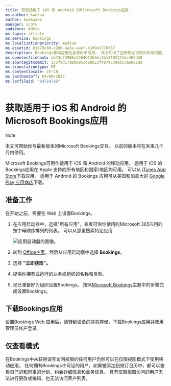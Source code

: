 ```yaml
---
title: 获取适用于 iOS 和 Android 的Microsoft Bookings应用
ms.author: kwekua
author: kwekuako
manager: scotv
audience: Admin
ms.topic: article
ms.service: bookings
ms.localizationpriority: medium
ms.assetid: 01b79cb0-e206-4a3a-aaef-b10941770f87
description: Bookings移动应用在全球尚不可用。 本文列出了应用现在可用的区域设置。
ms.openlocfilehash: ab74c74906a226461354ec3b14f82371dc405d38
ms.sourcegitcommit: 1c5f9d17a8b095cd88b23f4874539adc3ae021de
ms.translationtype: MT
ms.contentlocale: zh-CN
ms.lasthandoff: 04/08/2022
ms.locfileid: "64714716"
---
```

# <a name="get-the-microsoft-bookings-app-for-ios-and-android"></a>获取适用于 iOS 和 Android 的Microsoft Bookings应用

> [!NOTE]
> 本文可帮助你与最新版本的Microsoft Bookings交互。 以前的版本将在未来几个月内停用。

Microsoft Bookings可用作适用于 iOS 和 Android 的移动应用。 适用于 iOS 的Bookings应用在 Apple 支持的所有地区和国家/地区均可用。 可以从 [iTunes App Store](https://apps.apple.com/app/microsoft-bookings/id1065657468)下载应用。 适用于 Android 的 Bookings 应用可从美国和加拿大的 [Google Play 应用商店](https://play.google.com/store/apps/details?id=com.microsoft.exchange.bookings)下载。

## <a name="before-you-begin"></a>准备工作

在开始之前，需要在 Web 上设置Bookings。

1. 在应用启动器中，选择"所有应用"，查看可供你使用的Microsoft 365应用的按字母顺序排列的列表。 可以从那里搜索特定应用

   ![应用启动器的图像。](../media/bookings-all-apps-launcher.png)

2. 转到 [Office主页](https://office.com)，然后从应用启动器中选择 **Bookings**。

3. 选择 **"立即获取"。**

4. 提供你拥有或运行的业务或组织的名称和类型。

5. 现已准备好为组织设置Bookings。 按照[Microsoft Bookings](bookings-overview.md)主题中的步骤完成设置Bookings。

## <a name="download-the-bookings-app"></a>下载Bookings应用

设置Bookings Web 应用后，请转到设备的联机存储，下载Bookings应用并使用管理员帐户登录。

## <a name="view-only-mode"></a>仅查看模式

在Bookings中未获得读写访问权限的任何用户仍然可以在仅限视图模式下使用移动应用。 任何拥有Bookings许可证的用户，如果被添加到预订日历中，都可以查看自己的和同事的计划、约会详细信息和业务信息。 具有仅限视图访问的用户无法进行更改或编辑，也无法访问客户列表。
